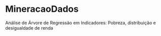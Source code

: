 # MineracaoDados
 Análise de Árvore de Regressão em Indicadores: Pobreza, distribuição e desigualdade de renda

